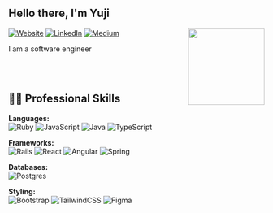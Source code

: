 <h2> Hello there, I'm Yuji</h2>

<img align="right" src="https://media2.giphy.com/media/zhYSVCirREeIZtONCI/giphy.gif" width='150'/> 


[![Website](https://img.shields.io/badge/Website-CC5500?style=for-the-badge&logo=&logoColor=white)](https://yuji3000.github.io/portfolio3/) 
[ ![LinkedIn](https://img.shields.io/badge/LinkedIn-4682B4?style=for-the-badge&logo=linkedin&logoColor=white)](https://www.linkedin.com/in/yujikosa/) 
[![Medium](https://img.shields.io/badge/Medium-555555?style=for-the-badge&logo=medium&logoColor=white)](https://medium.com/@yuji.kosa)


I am a software engineer 

</br></br>
## 👨‍💻 Professional Skills

**Languages:** <br>
![Ruby](https://img.shields.io/badge/ruby-%23CC342D.svg?style=for-the-badge&logo=ruby&logoColor=white)
![JavaScript](https://img.shields.io/badge/javascript-%23323330.svg?style=for-the-badge&logo=javascript&logoColor=%23F7DF1E)
![Java](https://img.shields.io/badge/java-%23ED8B00.svg?style=for-the-badge&logo=openjdk&logoColor=white)
![TypeScript](https://img.shields.io/badge/typescript-%23007ACC.svg?style=for-the-badge&logo=typescript&logoColor=white)

**Frameworks:**<br>
![Rails](https://img.shields.io/badge/rails-%23CC0000.svg?style=for-the-badge&logo=ruby-on-rails&logoColor=white)
![React](https://img.shields.io/badge/react-%2320232a.svg?style=for-the-badge&logo=react&logoColor=%2361DAFB)
![Angular](https://img.shields.io/badge/angular-%23DD0031.svg?style=for-the-badge&logo=angular&logoColor=white)
![Spring](https://img.shields.io/badge/spring-%236DB33F.svg?style=for-the-badge&logo=spring&logoColor=white)

**Databases:**<br>
![Postgres](https://img.shields.io/badge/postgres-%23316192.svg?style=for-the-badge&logo=postgresql&logoColor=white)

**Styling:**<br>
![Bootstrap](https://img.shields.io/badge/bootstrap-%238511FA.svg?style=for-the-badge&logo=bootstrap&logoColor=white)
![TailwindCSS](https://img.shields.io/badge/tailwindcss-%2338B2AC.svg?style=for-the-badge&logo=tailwind-css&logoColor=white)
![Figma](https://img.shields.io/badge/figma-%23F24E1E.svg?style=for-the-badge&logo=figma&logoColor=white)





